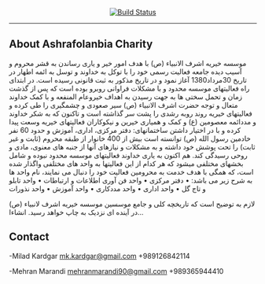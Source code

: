 
<p align="center">
<a href="https://travis-ci.org/laravel/framework"><img src="http://ashrafolanbia.ir/public/assets/global/images/logo-wide@2x.png?i=4" alt="Build Status"></a>
    <hr>
</p>

## About Ashrafolanbia Charity


موسسه خیریه اشرف الانبیاء (ص) با هدف امور خیر و یاری رساندن به قشر محروم و آسیب دیده جامعه فعالیت رسمی خود را با توکل به خداوند و توسل به ائمه اطهار در تاریخ 30مرداد1380 آغاز نمود و در تاریخ مذکور به ثبت قانونی رسیده است.
در ابتدای راه فعالیتهای موسسه محدود و با مشکلات فراوانی روبرو بوده است که پس از گذشت زمان و تحمل سختی ها به جهت رسیدن به اهداف خیروعام المنفعه و با کمک خداوند متعال و توجه حضرت اشرف الانبیاء (ص) سیر صعودی و چشمگیری را طی کرده و فعالیتهای خیریه روند روبه رشدی را پشت سر گذاشته است و تاکنون که به شکر خداوند و مددائمه معصومین (ع) و کمک و همیاری خیرین و نیکوکاران فعالیتهای خیریه وسعت پیدا کرده و با در اختیار داشتن ساختمانهای: دفتر مرکزی، اداری، آموزش و حدود 60 نفر خادمین رسول الله (ص) توانسته است بیش از 400 خانوار از طبقه محروم (ثابت و غیر ثابت) را تحت پوشش خود داشته و به مشکلات و نیازهای آنها از جنبه های معنوی، مادی و روحی رسیدگی کند.
هم اکنون به یاری خداوند فعالیتهای موسسه محدود نبوده و شامل بخشهای مختلفی میشود که هر کدام از این فعالیتها به واحد های مختلفی واگذار شده است، که همگی با هدف خدمت به محرومین فعالیت خود را دنبال می نمایند، نام واحد ها به شرح زیر می باشد:
•    دفتر مرکزی
•    واحد فن آوری اطلاعات و ارتباطات
•    واحد تابلو و تاج گل 
•    واحد اداری
•    واحد مددکاری
•    واحد آموزش
•    واحد نذورات

لازم به توضیح است که تاریخچه کلی و جامع موسسین موسسه خیریه اشرف لانبیاء (ص) در آینده ای نزدیک به چاپ خواهد رسید. انشاءا...



## Contact

-Milad Kardgar mk.kardgar@gmail.com +989126842114


-Mehran Marandi mehranmarandi90@gmail.com +989365944410
